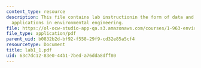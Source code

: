 ```yaml
---
content_type: resource
description: This file contains lab instructionin the form of data and aim for GIS
  applications in environmental engineering.
file: https://ol-ocw-studio-app-qa.s3.amazonaws.com/courses/1-963-environmental-engineering-applications-of-geographic-information-systems-fall-2004/63c7dc1283e044b17beda76dda8dff80_lab1_1.pdf
file_type: application/pdf
parent_uid: b0832b2d-bf92-f558-29f9-cd32e85a5cf4
resourcetype: Document
title: lab1_1.pdf
uid: 63c7dc12-83e0-44b1-7bed-a76dda8dff80
---
```

